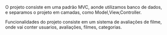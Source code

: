 O projeto consiste em uma padrão MVC, aonde utilizamos banco de dados, e separamos o projeto em camadas, como Model,View,Controller.

Funcionalidades do projeto consiste em um sistema de avaliações de filme, onde vai conter usuarios, avaliações, filmes, categorias.
